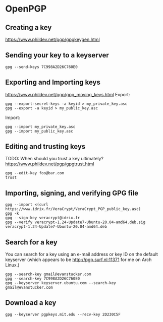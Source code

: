# OpenPGP

## Creating a key
https://www.phildev.net/pgp/gpgkeygen.html

## Sending your key to a keyserver
```
gpg --send-keys 7C998A2D26C760E0
```

## Exporting and Importing keys
https://www.phildev.net/pgp/gpg_moving_keys.html
Export:
```
gpg --export-secret-keys -a keyid > my_private_key.asc
gpg --export -a keyid > my_public_key.asc
```
Import:
```
gpg --import my_private_key.asc
gpg --import my_public_key.asc
```

## Editing and trusting keys
TODO: When should you trust a key ultimately? https://www.phildev.net/pgp/gpgtrust.html
```
gpg --edit-key foo@bar.com
trust
```

## Importing, signing, and verifying GPG file
```
gpg --import <(curl https://www.idrix.fr/VeraCrypt/VeraCrypt_PGP_public_key.asc)
gpg -k
gpg --sign-key veracrypt@idrix.fr
gpg --verify veracrypt-1.24-Update7-Ubuntu-20.04-amd64.deb.sig veracrypt-1.24-Update7-Ubuntu-20.04-amd64.deb
```

## Search for a key
You can search for a key using an e-mail address or key ID on the default keyserver (which appears to be http://pgp.surf.nl:11371 for me on Arch Linux.)
```
gpg --search-key gmail@evanstucker.com
gpg --search-key 7C998A2D26C760E0
gpg --keyserver keyserver.ubuntu.com --search-key gmail@evanstucker.com
```

## Download a key
```
gpg --keyserver pgpkeys.mit.edu --recv-key 2D230C5F
```
